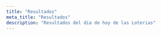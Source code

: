 ```yaml
---
title: "Resultados"
meta_title: "Resultados"
description: "Resultados del dia de hoy de las Loterias"
---
```

